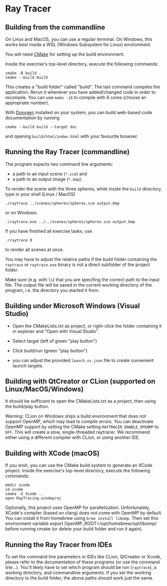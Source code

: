 Ray Tracer
==========


Building from the commandline
------------------------------

On Linux and MacOS, you can use a regular terminal.
On Windows, this works best inside a WSL (Windows Subsystem for Linux) environment.

You will need [CMake](https://www.cmake.org) for setting up the build environment.

Inside the exercise's top-level directory, execute the following commands:

    cmake -B build .
    cmake --build build

This creates a "build folder" called "build".
The last command compiles the application. Rerun it whenever you have added/changed code in order to recompile.
You can use `make -j8` to compile with 8 cores (choose an appropriate number).

With [Doxygen](https://doxygen.org) installed on your system, you can build web-based code documentation by running

    cmake --build build --target doc

and opening `build/html/index.html` with your favourite browser.

Running the Ray Tracer (commandline)
-------------------------------------

The program expects two command line arguments:
 - a path to an input scene (`*.sce`) and
 - a path to an output image (`*.bmp`).

To render the scene with the three spheres, while inside the `build` directory, type in your shell (Linux / MacOS)

    ./raytrace ../scenes/spheres/spheres.sce output.bmp

or on Windows:

    .\raytrace.exe ../../scenes/spheres/spheres.sce output.bmp

If you have finished all exercise tasks, use

    ./raytrace 0

to render all scenes at once.

You may have to adjust the relative paths if the build folder
containing the `raytrace` or `raytrace.exe` binary is not a
direct subfolder of the project folder.

Make sure (e.g. with `ls`) that you are specifing the correct path to the input file.
The output file will be saved in the current working directory of the program, i.e. the directory you started it from.

Building under Microsoft Windows (Visual Studio)
------------------------------------------------

* Open the CMakeLists.txt as project, or right-click the folder containing it in explorer and "Open with Visual Studio".
* Select target (left of green "play button")
* Click build/run (green "play button")

* you can adjust the provided `launch.vs.json` file to create convenient launch targets.


Building with QtCreator or CLion (supported on Linux/MacOS/Windows)
-------------------------------------------------------------------

It should be sufficient to open the CMakeLists.txt as a project, then using the
build/play button.

Warning: CLion on Windows ships a build environment that does not support OpenMP, which may lead to compile errors.
You can deactivate OpenMP support by setting the CMake setting `RAYTRACER_ENABLE_OPENMP` to `OFF`. This will create
a slow, single-threaded raytracer. We recommend either using a different compiler with CLion, or using another IDE.

Building with XCode (macOS)
---------------------------

If you wish, you can use the CMake build system to generate an XCode project.
Inside the exercise's top-level directory, execute the following commands:

    mkdir xcode
    cd xcode
    cmake -G Xcode ..
    open RayTracing.xcodeproj

Optionally, this project uses OpenMP for parallelization. Unfortunately,
XCode's compiler (based on clang) does not come with OpenMP by default.
You can install it from homebrew using `brew install libomp`.
Then set this environment variable
    export OpenMP_ROOT=/opt/homebrew/opt/libomp/
before running cmake (or delete your build folder and run it again).


Running the Ray Tracer from IDEs
-------------------------------------

To set the command line parameters in IDEs like CLion, QtCreator or Xcode, please refer to the documentation of these programs (or use the command line...).
You'll likely have to set which program should be run (`raytrace`), a working directory, and commandline arguments.
If you set the working directory to the build folder, the above paths should work just the same.



